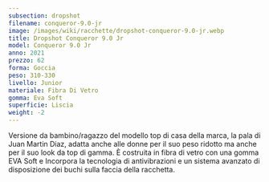 ```yaml
---
subsection: dropshot
filename: conqueror-9.0-jr
image: /images/wiki/racchette/dropshot-conqueror-9.0-jr.webp
title: Dropshot Conqueror 9.0 Jr
model: Conqueror 9.0 Jr
anno: 2021
prezzo: 62
forma: Goccia
peso: 310-330
livello: Junior
materiale: Fibra Di Vetro
gomma: Eva Soft
superficie: Liscia
weight: -2
---
```

Versione da bambino/ragazzo del modello top di casa della marca, la pala di Juan Martin Diaz, adatta anche alle donne per il suo peso ridotto ma anche per il suo look da top di gamma. È costruita in fibra di vetro con una gomma EVA Soft e Incorpora la tecnologia di antivibrazioni e un sistema avanzato di disposizione dei buchi sulla faccia della racchetta.